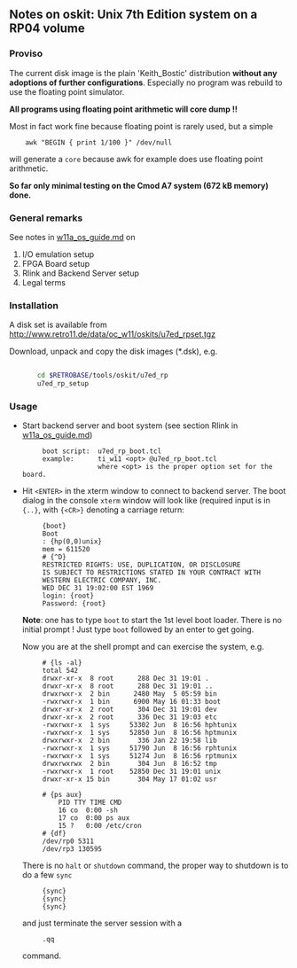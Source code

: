 ## Notes on oskit: Unix 7th Edition system on a RP04 volume

### Proviso

The current disk image is the plain 'Keith_Bostic' distribution
**without any adoptions of further configurations**.
Especially no program was rebuild to use the floating point simulator.

**All programs using floating point arithmetic will core dump !!**

Most in fact work fine because floating point is rarely used, but a simple
```
    awk "BEGIN { print 1/100 }" /dev/null
```

will generate a `core` because awk for example does use floating point
arithmetic.

**So far only minimal testing on the Cmod A7 system (672 kB memory) done.**

### General remarks
See notes in [w11a_os_guide.md](../../../doc/w11a_os_guide.md) on
  1. I/O emulation setup
  2. FPGA Board setup
  3. Rlink and Backend Server setup
  4. Legal terms

### Installation
A disk set is available from
http://www.retro11.de/data/oc_w11/oskits/u7ed_rpset.tgz

Download, unpack and copy the disk images (*.dsk), e.g.
```bash

       cd $RETROBASE/tools/oskit/u7ed_rp
       u7ed_rp_setup
```

### Usage

- Start backend server and boot system
  (see section Rlink in [w11a_os_guide.md](../../../doc/w11a_os_guide.md))
  ```
       boot script:  u7ed_rp_boot.tcl
       example:      ti_w11 <opt> @u7ed_rp_boot.tcl
                     where <opt> is the proper option set for the board.
  ```

- Hit `<ENTER>` in the xterm window to connect to backend server.
  The boot dialog in the console `xterm` window will look like
  (required input is in `{..}`, with `{<CR>}` denoting a carriage return:
  ```
       {boot}
       Boot
       : {hp(0,0)unix}
       mem = 611520
       # {^D}
       RESTRICTED RIGHTS: USE, DUPLICATION, OR DISCLOSURE
       IS SUBJECT TO RESTRICTIONS STATED IN YOUR CONTRACT WITH
       WESTERN ELECTRIC COMPANY, INC.
       WED DEC 31 19:02:00 EST 1969
       login: {root}
       Password: {root}
  ```

  **Note**: one has to type `boot` to start the 1st level boot loader. There
  is no initial prompt ! Just type `boot` followed by an enter to get going.

  Now you are at the shell prompt and can exercise the system, e.g.
  ```
       # {ls -al}
       total 542
       drwxr-xr-x  8 root      288 Dec 31 19:01 .
       drwxr-xr-x  8 root      288 Dec 31 19:01 ..
       drwxrwxr-x  2 bin      2480 May  5 05:59 bin
       -rwxrwxr-x  1 bin      6900 May 16 01:33 boot
       drwxr-xr-x  2 root      304 Dec 31 19:01 dev
       drwxr-xr-x  2 root      336 Dec 31 19:03 etc
       -rwxrwxr-x  1 sys     53302 Jun  8 16:56 hphtunix
       -rwxrwxr-x  1 sys     52850 Jun  8 16:56 hptmunix
       drwxrwxr-x  2 bin       336 Jan 22 19:58 lib
       -rwxrwxr-x  1 sys     51790 Jun  8 16:56 rphtunix
       -rwxrwxr-x  1 sys     51274 Jun  8 16:56 rptmunix
       drwxrwxrwx  2 bin       304 Jun  8 16:52 tmp
       -rwxrwxr-x  1 root    52850 Dec 31 19:01 unix
       drwxr-xr-x 15 bin       304 May 17 01:02 usr

       # {ps aux}
           PID TTY TIME CMD
           16 co  0:00 -sh 
           17 co  0:00 ps aux 
           15 ?   0:00 /etc/cron
       # {df}
       /dev/rp0 5311
       /dev/rp3 130595
   ```

  There is no `halt` or `shutdown` command, the proper way to shutdown
  is to do a few `sync`
  ```
       {sync}
       {sync}
       {sync}
  ```

  and just terminate the server session with a 
  ``` 
       .qq
  ```

  command. 

